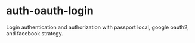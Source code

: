 # auth-oauth-login
Login authentication and authorization with passport local, google oauth2, and facebook strategy.
